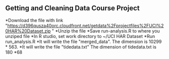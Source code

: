 ##  Getting and Cleaning Data Course Project

*Download the file with link "https://d396qusza40orc.cloudfront.net/getdata%2Fprojectfiles%2FUCI%20HAR%20Dataset.zip "
*Unzip the file
*Save run-analysis.R to where you unziped file
*In R studio, set work directory to ~/UCI HAR Dataset
*Run run_analysis.R
*It will write the file "merged_data". The dimension is 10299 * 563.
*It will write the file "tidedata.txt" The dimension of tidedata.txt is 180 *68